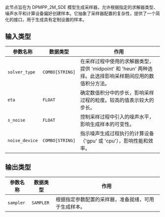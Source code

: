 
此节点旨在为 DPMPP_2M_SDE 模型生成采样器，允许根据指定的求解器类型、噪声水平和计算设备偏好创建样本。它抽象了采样器配置的复杂性，提供了一个简化的接口，用于生成具有定制设置的样本。

## 输入类型

| 参数名称       | 数据类型 | 作用                                                         |
|----------------|----------|--------------------------------------------------------------|
| `solver_type`  | `COMBO[STRING]` | 在采样过程中使用的求解器类型，提供 'midpoint' 和 'heun' 两种选择。此选择影响采样期间应用的数值积分方法。 |
| `eta`          | `FLOAT`  | 确定数值积分中的步长，影响采样过程的粒度。较高的值表示较大的步长。                     |
| `s_noise`      | `FLOAT`  | 控制采样过程中引入的噪声水平，影响生成样本的可变性。                           |
| `noise_device` | `COMBO[STRING]` | 指示噪声生成过程执行的计算设备（'gpu' 或 'cpu'），影响性能和效率。             |

## 输出类型

| 参数名称   | 数据类型 | 作用                                       |
|------------|----------|--------------------------------------------|
| `sampler`  | `SAMPLER` | 根据指定参数配置的采样器，准备就绪，可用于生成样本。 |
